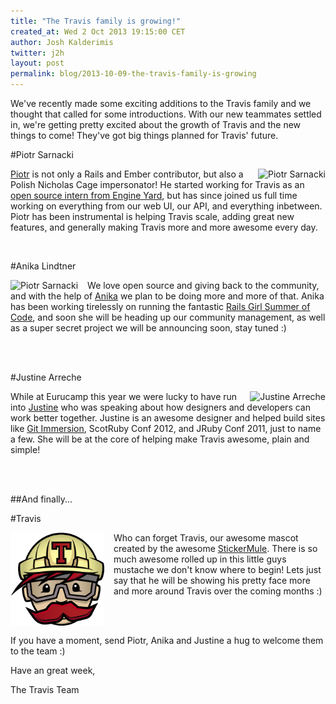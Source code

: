 ```yaml
---
title: "The Travis family is growing!"
created_at: Wed 2 Oct 2013 19:15:00 CET
author: Josh Kalderimis
twitter: j2h
layout: post
permalink: blog/2013-10-09-the-travis-family-is-growing
---
```


We've recently made some exciting additions to the Travis family and we thought that called for some introductions. With our new teammates settled in, we're getting pretty excited about the growth of Travis and the new things to come! They've got big things planned for Travis' future.


#Piotr Sarnacki

<div style="float: right; margin-left: 15px;" width="150"/>
<img 
   src="https://www.evernote.com/shard/s266/sh/620e6c1f-5d64-4392-b0f4-78403c7d48f4/ceae6cffc24ec1a30eaea45c371663b2/deep/0/piotr-hs.png" 
   width="150" 
   height="150" 
   border="0"
   class="circular-radius" 
   id="piotr1" 
   style="display:inline;" 
	onmouseover="document.getElementById('piotr1').style.display='none'; 
	             document.getElementById('piotr2').style.display='inline';" 
   alt="Piotr Sarnacki"/>
<img 
   src="https://www.evernote.com/shard/s266/sh/eccc1cb1-dcd6-496f-b2da-dd2034eb0aa0/b133b20dbdc2eff4d97406000799b762/deep/0/anika-hs.png" 
   width="150" 
   height="150" 
   border="0"
   class="circular-radius" 
   id="piotr2" 
   style="display:none;" 
	onmouseout="document.getElementById('piotr2').style.display='none'; 
	            document.getElementById('piotr1').style.display='inline';" 
   alt="Piotr Sarnacki" />

</div>

[Piotr](https://twitter.com/drogus) is not only a Rails and Ember contributor, but also a Polish Nicholas Cage impersonator! He started working for Travis as an [open source intern from Engine Yard](/blog/2012-10-22-engine-yard-sponsors-piotr-sarnacki-to-work-on-travis/), but has since joined us full time working on everything from our web UI, our API, and everything inbetween. Piotr has been instrumental is helping Travis scale, adding great new features, and generally making Travis more and more awesome every day.

<br>

#Anika Lindtner

<div style="float: left; margin-right: 15px;" width="150"/>
<img 
   src="https://www.evernote.com/shard/s266/sh/eccc1cb1-dcd6-496f-b2da-dd2034eb0aa0/b133b20dbdc2eff4d97406000799b762/deep/0/anika-hs.png" 
   width="150" 
   height="150" 
   border="0"
   class="circular-radius" 
   id="anika1" 
   style="display:inline;" 
	onmouseover="document.getElementById('anika1').style.display='none'; 
	             document.getElementById('anika2').style.display='inline';" 
   alt="Piotr Sarnacki"/>
<img 
   src="https://www.evernote.com/shard/s266/sh/620e6c1f-5d64-4392-b0f4-78403c7d48f4/ceae6cffc24ec1a30eaea45c371663b2/deep/0/piotr-hs.png" 
   width="150" 
   height="150" 
   border="0"
   class="circular-radius" 
   id="anika2" 
   style="display:none;" 
	onmouseout="document.getElementById('anika2').style.display='none'; 
	            document.getElementById('anika1').style.display='inline';" 
   alt="Piotr Sarnacki" />
</div>

We love open source and giving back to the community, and with the help of [Anika](https://twitter.com/langziehohr) we plan to be doing more and more of that. Anika has been working tirelessly on running the fantastic [Rails Girl Summer of Code](http://railsgirlssummerofcode.org/), and soon she will be heading up our community management, as well as a super secret project we will be announcing soon, stay tuned :)

<br><br>

#Justine Arreche

<div style="float: right; margin-left: 15px;" width="150"/>
<img 
   src="https://www.evernote.com/shard/s266/sh/dba92e15-733d-491a-90dd-6a353d6166b5/59dd45da2de4d8369bd77e2333f7eeab/deep/0/justine-hs.png" 
   width="150" 
   height="150" 
   border="0"
   class="circular-radius" 
   id="justine1" 
   style="display:inline;" 
	onmouseover="document.getElementById('justine1').style.display='none'; 
	             document.getElementById('justine2').style.display='inline';" 
   alt="Justine Arreche"/>
<img 
   src="http://img.photobucket.com/albums/v330/pretendercrazy/justine-an_zpsa1fbb989.gif" 
   width="150" 
   height="150" 
   border="0"
   class="circular-radius" 
   id="justine2" 
   style="display:none;" 
	onmouseout="document.getElementById('justine2').style.display='none'; 
	            document.getElementById('justine1').style.display='inline';" 
   alt="Justine Arreche"/>

</div>

While at Eurucamp this year we were lucky to have run into [Justine](https://twitter.com/saltinejustine) who was speaking about how designers and developers can work better together. Justine is an awesome designer and helped build sites like [Git Immersion](http://gitimmersion.com/), ScotRuby Conf 2012, and JRuby Conf 2011, just to name a few. She will be at the core of helping make Travis awesome, plain and simple!

<br><br>

##And finally...

#Travis

<img src="/images/travis-mascot-200px.png" style="float: left; margin-right: 15px;" width="150"/>

Who can forget Travis, our awesome mascot created by the awesome [StickerMule](https://stickermule.com). There is so much awesome rolled up in this little guys mustache we don't know where to begin! Lets just say that he will be showing his pretty face more and more around Travis over the coming months :)

<br><br>

If you have a moment, send Piotr, Anika and Justine a hug to welcome them to the team :)

Have an great week,

The Travis Team

